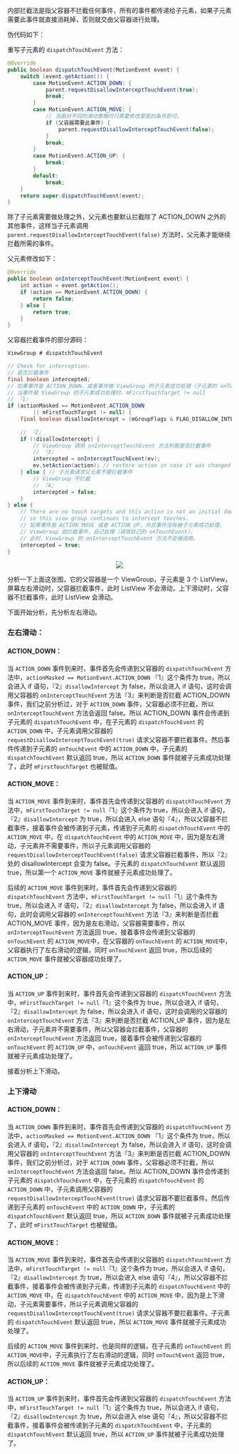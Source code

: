 内部拦截法是指父容器不拦截任何事件，所有的事件都传递给子元素，如果子元素需要此事件就直接消耗掉，否则就交由父容器进行处理。

伪代码如下：

重写子元素的 `dispatchTouchEvent` 方法：

```java
@Override
public boolean dispatchTouchEvent(MotionEvent event) {
    switch (event.getAction()) {
        case MotionEvent.ACTION_DOWN: {
            parent.requestDisallowInterceptTouchEvent(true);
            break;
        }
        case MotionEvent.ACTION_MOVE: {
            // 当面对不同的滑动策略时只需要修改里面的条件即可。
            if (父容器需要此事件) {
                parent.requestDisallowInterceptTouchEvent(false);
            }
            break;
        }
        case MotionEvent.ACTION_UP: {
            break;
        }
        default:
            break;
    }
    return super.dispatchTouchEvent(event);
}
```

除了子元素需要做处理之外，父元素也要默认拦截除了 ACTION_DOWN 之外的其他事件，这样当子元素调用 `parent.requestDisallowInterceptTouchEvent(false)` 方法时，父元素才能继续拦截所需的事件。

父元素修改如下：

```java
@Override
public boolean onInterceptTouchEvent(MotionEvent event) {
    int action = event.getAction();
    if (action == MotionEvent.ACTION_DOWN) {
        return false;
    } else {
        return true;
    }
}
```

父容器拦截事件的部分源码：

```java
ViewGroup # dispatchTouchEvent

// Check for interception.
// 是否拦截事件
final boolean intercepted;
// 如果事件是 ACTION_DOWN，或者事件被 ViewGroup 的子元素成功处理（子元素的 onTouchEvent 返回 true）
// 当事件被 ViewGroup 的子元素成功处理时，mFirstTouchTarget != null
// 『1』
if (actionMasked == MotionEvent.ACTION_DOWN
        || mFirstTouchTarget != null) {
    final boolean disallowIntercept = (mGroupFlags & FLAG_DISALLOW_INTERCEPT) != 0;
    
    // 『2』
    if (!disallowIntercept) {
        // ViewGroup 调用 onInterceptTouchEvent 方法判断是否拦截事件
        // 『3』
        intercepted = onInterceptTouchEvent(ev);
        ev.setAction(action); // restore action in case it was changed
    } else { // 子元素请求父元素不要拦截事件
        // ViewGroup 不拦截
        // 『4』
        intercepted = false;
    }
} else {
    // There are no touch targets and this action is not an initial down
    // so this view group continues to intercept touches.
    // 如果事件是 ACTION_MOVE 或者 ACTION_UP，并且事件没有被子元素成功处理，
    // ViewGroup 就拦截事件，自己处理（调用自己的 onTouchEvent），
    // 此时，ViewGroup 的 onInterceptTouchEvent 方法不会被调用。
    intercepted = true;
}
```

<p align="center">
  <img src="image/1.gif">
</p>

分析一下上面这张图，它的父容器是一个 ViewGroup，子元素是 3 个 ListView，屏幕左右滑动时，父容器拦截事件，此时 ListView 不会滑动，上下滑动时，父容器不拦截事件，此时 ListView 会滑动。

下面开始分析，先分析左右滑动。

### 左右滑动： ###

#### ACTION_DOWN： ####

当 `ACTION_DOWN` 事件到来时，事件首先会传递到父容器的 `dispatchTouchEvent` 方法中，`actionMasked == MotionEvent.ACTION_DOWN` 『1』这个条件为 true，所以会进入 if 语句，『2』`disallowIntercept` 为 false，所以会进入 if 语句，这时会调用父容器的 `onInterceptTouchEvent` 方法『3』来判断是否拦截 ACTION_DOWN 事件，我们之前分析过，对于 `ACTION_DOWN` 事件，父容器必须不拦截，所以 `onInterceptTouchEvent` 方法会返回 false。所以 ACTION_DOWN 事件会传递到子元素的 `dispatchTouchEvent` 中，在子元素的 `dispatchTouchEvent` 的 `ACTION_DOWN` 中，子元素调用父容器的 `requestDisallowInterceptTouchEvent(true)` 请求父容器不要拦截事件。然后事件传递到子元素的 `onTouchEvent` 中的 `ACTION_DOWN` 中，子元素的 `dispatchTouchEvent` 默认返回 true，所以 `ACTION_DOWN` 事件就被子元素成功处理了，此时 `mFirstTouchTarget` 也被赋值。

#### ACTION_MOVE： ####

当 `ACTION_MOVE` 事件到来时，事件首先会传递到父容器的 `dispatchTouchEvent` 方法中，`mFirstTouchTarget != null`『1』这个条件为 true，所以会进入 if 语句，『2』`disallowIntercept` 为 true，所以会进入 else 语句『4』，所以父容器不拦截事件，接着事件会被传递到子元素，传递到子元素的 `dispatchTouchEvent` 中的 `ACTION_MOVE` 中，在 `dispatchTouchEvent` 中的 `ACTION_MOVE` 中，因为是左右滑动，子元素并不需要事件，所以子元素调用父容器的 `requestDisallowInterceptTouchEvent(false)` 请求父容器拦截事件，所以『2』处的 disallowIntercept 会变为 false。子元素的 `dispatchTouchEvent` 默认返回 true，所以第一个 `ACTION_MOVE` 事件就被子元素成功处理了。

后续的 `ACTION_MOVE` 事件到来时，事件首先会传递到父容器的 `dispatchTouchEvent` 方法中，`mFirstTouchTarget != null`『1』这个条件为 true，所以会进入 if 语句，『2』`disallowIntercept` 为 false，所以会进入 if 语句，此时会调用父容器的 `onInterceptTouchEvent` 方法『3』来判断是否拦截 ACTION_MOVE 事件，因为是左右滑动，父容器需要事件，所以 `onInterceptTouchEvent` 方法返回 true，接着事件会传递到父容器的 `onTouchEvent` 的 `ACTION_MOVE`中，在父容器的 `onTouchEvent` 的 `ACTION_MOVE`中，父容器执行了左右滑动的逻辑，同时 `onTouchEvent` 返回 true，所以后续的 `ACTION_MOVE` 事件就被父容器成功处理了。

#### ACTION_UP： ####

当 `ACTION_UP` 事件到来时，事件首先会传递到父容器的 `dispatchTouchEvent` 方法中，`mFirstTouchTarget != null`『1』这个条件为 true，所以会进入 if 语句，『2』`disallowIntercept` 为 false，所以会进入 if 语句，这时会调用的父容器的  `onInterceptTouchEvent` 方法『3』来判断是否拦截 ACTION_UP 事件，因为是左右滑动，子元素并不需要事件，所以父容器会拦截事件，父容器的 `onInterceptTouchEvent` 方法返回 true，接着事件会被传递到父容器的 `onTouchEvent` 的 `ACTION_UP` 中，`onTouchEvent` 返回 true，所以 `ACTION_UP` 事件就被子元素成功处理了。

接着分析上下滑动。

### 上下滑动 ###

#### ACTION_DOWN： ####

当 `ACTION_DOWN` 事件到来时，事件首先会传递到父容器的 `dispatchTouchEvent` 方法中，`actionMasked == MotionEvent.ACTION_DOWN` 『1』这个条件为 true，所以会进入 if 语句，『2』`disallowIntercept` 为 false，所以会进入 if 语句，这时会调用父容器的 `onInterceptTouchEvent` 方法『3』来判断是否拦截 ACTION_DOWN 事件，我们之前分析过，对于 `ACTION_DOWN` 事件，父容器必须不拦截，所以 `onInterceptTouchEvent` 方法会返回 false。所以 ACTION_DOWN 事件会传递到子元素的 `dispatchTouchEvent` 中，在子元素的 `dispatchTouchEvent` 的 `ACTION_DOWN` 中，子元素调用父容器的 `requestDisallowInterceptTouchEvent(true)` 请求父容器不要拦截事件。然后传递到子元素的 `onTouchEvent` 中的 `ACTION_DOWN` 中，子元素的 `dispatchTouchEvent` 默认返回 true，所以 `ACTION_DOWN` 事件就被子元素成功处理了，此时 `mFirstTouchTarget` 也被赋值。

#### ACTION_MOVE： ####

当 `ACTION_MOVE` 事件到来时，事件首先会传递到父容器的 `dispatchTouchEvent` 方法中，`mFirstTouchTarget != null`『1』这个条件为 true，所以会进入 if 语句，『2』`disallowIntercept` 为 true，所以会进入 else 语句『4』，所以父容器不拦截事件，接着事件会被传递到子元素，传递到子元素的 `dispatchTouchEvent` 中的 `ACTION_MOVE` 中，在 `dispatchTouchEvent` 中的 `ACTION_MOVE` 中，因为是上下滑动，子元素需要事件，所以子元素调用父容器的 `requestDisallowInterceptTouchEvent(true)` 请求父容器不要拦截事件。子元素的 `dispatchTouchEvent` 默认返回 true，所以 `ACTION_MOVE` 事件就被子元素成功处理了。

后续的 `ACTION_MOVE` 事件到来时，也是同样的逻辑，在子元素的 `onTouchEvent` 的 `ACTION_MOVE`中，子元素执行了左右滑动的逻辑，同时 `onTouchEvent` 返回 true，所以后续的 `ACTION_MOVE` 事件就被子元素成功处理了。

#### ACTION_UP： ####

当 `ACTION_UP` 事件到来时，事件首先会传递到父容器的 `dispatchTouchEvent` 方法中，`mFirstTouchTarget != null`『1』这个条件为 true，所以会进入 if 语句，『2』`disallowIntercept` 为 true，所以会进入 else 语句『4』，所以父容器不拦截事件，接着事件会被传递到子元素的 `dispatchTouchEvent` 中，子元素的 `dispatchTouchEvent` 默认返回 true，所以 `ACTION_UP` 事件就被子元素成功处理了。